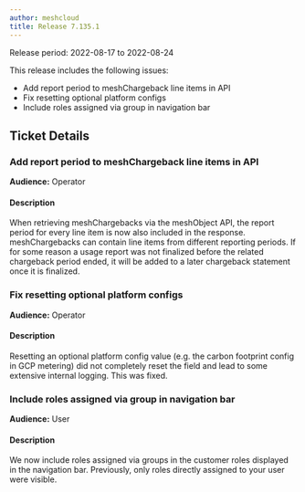 ```yaml
---
author: meshcloud
title: Release 7.135.1
---
```


Release period: 2022-08-17 to 2022-08-24

This release includes the following issues:
* Add report period to meshChargeback line items in API
* Fix resetting optional platform configs
* Include roles assigned via group in navigation bar
<!--truncate-->

## Ticket Details
### Add report period to meshChargeback line items in API
**Audience:** Operator<br>

#### Description
When retrieving meshChargebacks via the meshObject API, the report period for every line item
is now also included in the response. meshChargebacks can contain line items from different
reporting periods. If for some reason a usage report was not finalized before the related chargeback 
period ended, it will be added to a later chargeback statement once it is finalized.

### Fix resetting optional platform configs
**Audience:** Operator<br>

#### Description
Resetting an optional platform config value (e.g. the carbon footprint config in GCP metering) did
not completely reset the field and lead to some extensive internal logging. This was fixed.

### Include roles assigned via group in navigation bar
**Audience:** User<br>

#### Description
We now include roles assigned via groups in the customer roles displayed in the navigation bar.
Previously, only roles directly assigned to your user were visible.

